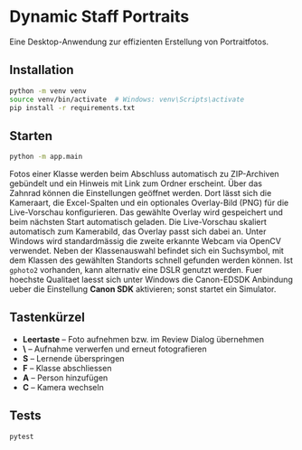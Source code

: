 # Dynamic Staff Portraits

Eine Desktop-Anwendung zur effizienten Erstellung von Portraitfotos.

## Installation

```bash
python -m venv venv
source venv/bin/activate  # Windows: venv\Scripts\activate
pip install -r requirements.txt
```

## Starten

```bash
python -m app.main
```

Fotos einer Klasse werden beim Abschluss automatisch zu ZIP-Archiven gebündelt
und ein Hinweis mit Link zum Ordner erscheint. Über das Zahnrad können die
Einstellungen geöffnet werden. Dort lässt sich die Kameraart, die Excel-Spalten
und ein optionales Overlay-Bild (PNG) für die Live-Vorschau konfigurieren. Das
gewählte Overlay wird gespeichert und beim nächsten Start automatisch geladen.
Die Live-Vorschau skaliert automatisch zum Kamerabild, das Overlay passt sich
dabei an. Unter Windows wird standardmässig die zweite erkannte Webcam
via OpenCV verwendet.
Neben der Klassenauswahl befindet sich ein Suchsymbol, mit dem Klassen des
gewählten Standorts schnell gefunden werden können.
Ist `gphoto2` vorhanden, kann alternativ eine DSLR genutzt werden. Fuer
hoechste Qualitaet laesst sich unter Windows die Canon-EDSDK Anbindung ueber die
Einstellung **Canon SDK** aktivieren; sonst startet ein Simulator.

## Tastenkürzel

- **Leertaste** – Foto aufnehmen bzw. im Review Dialog übernehmen
- **\\** – Aufnahme verwerfen und erneut fotografieren
- **S** – Lernende überspringen
- **F** – Klasse abschliessen
- **A** – Person hinzufügen
- **C** – Kamera wechseln

## Tests

```bash
pytest
```
